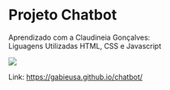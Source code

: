 # Projeto Chatbot


Aprendizado com a Claudineia Gonçalves:  
Liguagens Utilizadas
HTML,
CSS e
Javascript

<p align="lift">
  <a align="center" href="https://github.com/DenverCoder1/readme-typing-svg"><img src="https://readme-typing-svg.herokuapp.com?&font=IBM+Plex+Sans&color=00ff00&size=25&lines=CHATBOT" /></a>
</p>

Link: https://gabieusa.github.io/chatbot/

<div>
  
